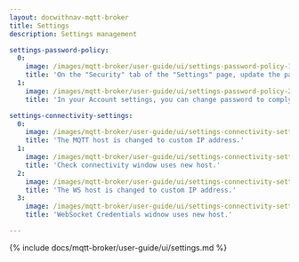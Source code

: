```yaml
---
layout: docwithnav-mqtt-broker
title: Settings
description: Settings management

settings-password-policy:
  0:
    image: /images/mqtt-broker/user-guide/ui/settings-password-policy-1.png
    title: 'On the "Security" tab of the "Settings" page, update the password policy and click "Save" to apply changes.'
  1:
    image: /images/mqtt-broker/user-guide/ui/settings-password-policy-2.png
    title: 'In your Account settings, you can change password to comply with the new password policy.'

settings-connectivity-settings:
  0:
    image: /images/mqtt-broker/user-guide/ui/settings-connectivity-settings-1.png
    title: 'The MQTT host is changed to custom IP address.'
  1:
    image: /images/mqtt-broker/user-guide/ui/settings-connectivity-settings-2.png
    title: 'Check connectivity window uses new host.'
  2:
    image: /images/mqtt-broker/user-guide/ui/settings-connectivity-settings-3.png
    title: 'The WS host is changed to custom IP address.'
  3:
    image: /images/mqtt-broker/user-guide/ui/settings-connectivity-settings-4.png
    title: 'WebSocket Credentials widnow uses new host.'

---
```


{% include docs/mqtt-broker/user-guide/ui/settings.md %}

